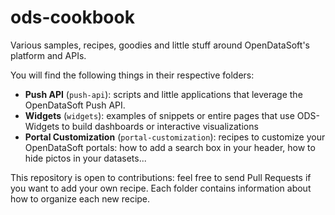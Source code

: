 # ods-cookbook
Various samples, recipes, goodies and little stuff around OpenDataSoft's platform and APIs.

You will find the following things in their respective folders:
- **Push API** (`push-api`): scripts and little applications that leverage the
OpenDataSoft Push API.
- **Widgets** (`widgets`): examples of snippets or entire pages
that use ODS-Widgets to build dashboards or interactive visualizations
- **Portal Customization** (`portal-customization`): recipes to customize your
OpenDataSoft portals: how to add a search box in your header, how to hide pictos
in your datasets...

This repository is open to contributions: feel free to send Pull Requests if you
want to add your own recipe. Each folder contains information about how to organize
each new recipe.
